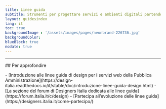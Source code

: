 ```yaml
---
title: Linee guida
subtitle: Strumenti per progettare servizi e ambienti digitali partendo dalle effettive esigenze degli utenti
layout: guidesindex
lang: it
toc: true
backgroundImage : '/assets/images/pages/neonbrand-226736.jpg'
backgroundColor: 
blueBlock: true
nodate: true
---
```


<hr class="u-margin-bottom-xl">
## Per approfondire
<p></p>
- [Introduzione alle linee guida di design per i servizi web della Pubblica Amministrazione](https://design-italia.readthedocs.io/it/stable/doc/introduzione-linee-guida-design.html)
- [La sezione del forum di Designers Italia dedicata alle linee guida](https://forum.italia.it/c/design)
- [Partecipa all’evoluzione delle linee guida](https://designers.italia.it/come-partecipo/)
